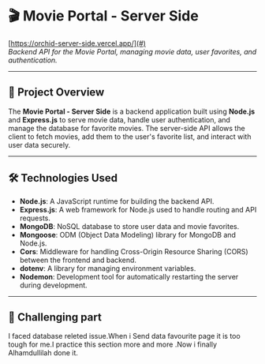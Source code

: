 # 🎬 Movie Portal - Server Side

[https://orchid-server-side.vercel.app/](#)  
_Backend API for the Movie Portal, managing movie data, user favorites, and authentication._

---

## 🌟 **Project Overview**

The **Movie Portal - Server Side** is a backend application built using **Node.js** and **Express.js** to serve movie data, handle user authentication, and manage the database for favorite movies. The server-side API allows the client to fetch movies, add them to the user's favorite list, and interact with user data securely.

---

## 🛠️ **Technologies Used**

- **Node.js**: A JavaScript runtime for building the backend API.
- **Express.js**: A web framework for Node.js used to handle routing and API requests.
- **MongoDB**: NoSQL database to store user data and movie favorites.
- **Mongoose**: ODM (Object Data Modeling) library for MongoDB and Node.js.
- **Cors**: Middleware for handling Cross-Origin Resource Sharing (CORS) between the frontend and backend.
- **dotenv**: A library for managing environment variables.
- **Nodemon**: Development tool for automatically restarting the server during development.

---

## 📌 **Challenging part**
I faced database releted issue.When i Send data favourite page it is too tough for me.I practice this section more and more .Now i finally Alhamdullilah done it.


